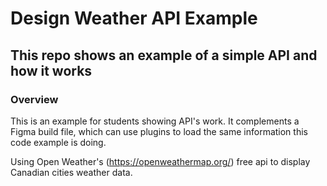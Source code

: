 # Design Weather API Example

## This repo shows an example of a simple API and how it works

### Overview

This is an example for students showing API's work. It complements a Figma build file, which can use plugins to load the same information this code example is doing.

Using Open Weather's (https://openweathermap.org/) free api to display Canadian cities weather data. 

